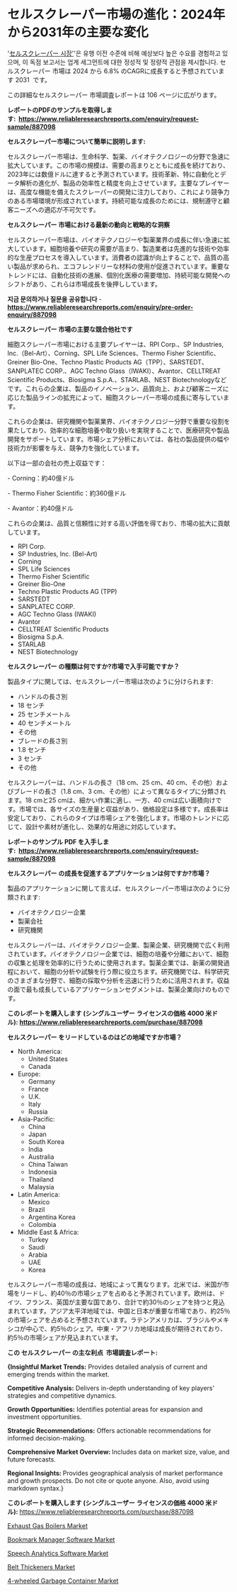 <p><h1>セルスクレーパー市場の進化：2024年から2031年の主要な変化</h1></p><p>'<a href="https://www.reliableresearchreports.com/cell-scrapers-r887098?utm_campaign=107&utm_medium=36&utm_source=Github&utm_content=ia&utm_term=24102024&utm_id=cell-scrapers">セルスクレーパー 시장'</a>'은 유행 이전 수준에 비해 예상보다 높은 수요를 경험하고 있으며, 이 독점 보고서는 업계 세그먼트에 대한 정성적 및 정량적 관점을 제시합니다. セルスクレーパー 市場は 2024 から 6.8% のCAGRに成長すると予想されています 2031&nbsp; です。</p>
<p>この詳細なセルスクレーパー 市場調査レポートは 106 ページに広がります。</p>
<p><strong>レポートのPDFのサンプルを取得します</strong><strong>:&nbsp;&nbsp;<a href="https://www.reliableresearchreports.com/enquiry/request-sample/887098?utm_campaign=107&utm_medium=36&utm_source=Github&utm_content=ia&utm_term=24102024&utm_id=cell-scrapers">https://www.reliableresearchreports.com/enquiry/request-sample/887098</a></strong></p>
<p><strong>セルスクレーパー市場について簡単に説明します:</strong></p>
<p><p>セルスクレーパー市場は、生命科学、製薬、バイオテクノロジーの分野で急速に拡大しています。この市場の規模は、需要の高まりとともに成長を続けており、2023年には数億ドルに達すると予測されています。技術革新、特に自動化とデータ解析の進化が、製品の効率性と精度を向上させています。主要なプレイヤーは、高度な機能を備えたスクレーパーの開発に注力しており、これにより競争力のある市場環境が形成されています。持続可能な成長のためには、規制遵守と顧客ニーズへの適応が不可欠です。</p></p>
<p><strong>セルスクレーパー 市場における最新の動向と戦略的な洞察</strong></p>
<p><p>セルスクレーパー市場は、バイオテクノロジーや製薬業界の成長に伴い急速に拡大しています。細胞培養や研究の需要が高まり、製造業者は先進的な技術や効率的な生産プロセスを導入しています。消費者の認識が向上することで、品質の高い製品が求められ、エコフレンドリーな材料の使用が促進されています。重要なトレンドには、自動化技術の進展、個別化医療の需要増加、持続可能な開発へのシフトがあり、これらは市場成長を後押ししています。</p></p>
<p><strong>지금 문의하거나 질문을 공유합니다</strong><strong>&nbsp;</strong>-<strong><a href="https://www.reliableresearchreports.com/enquiry/pre-order-enquiry/887098?utm_campaign=107&utm_medium=36&utm_source=Github&utm_content=ia&utm_term=24102024&utm_id=cell-scrapers">https://www.reliableresearchreports.com/enquiry/pre-order-enquiry/887098</a></strong></p>
<p><strong>セルスクレーパー 市場の主要な競合他社です</strong></p>
<p><p>細胞スクレーパー市場における主要プレイヤーは、RPI Corp.、SP Industries, Inc.（Bel-Art）、Corning、SPL Life Sciences、Thermo Fisher Scientific、Greiner Bio-One、Techno Plastic Products AG（TPP）、SARSTEDT、SANPLATEC CORP.、AGC Techno Glass（IWAKI）、Avantor、CELLTREAT Scientific Products、Biosigma S.p.A.、STARLAB、NEST Biotechnologyなどです。これらの企業は、製品のイノベーション、品質向上、および顧客ニーズに応じた製品ラインの拡充によって、細胞スクレーパー市場の成長に寄与しています。</p><p>これらの企業は、研究機関や製薬業界、バイオテクノロジー分野で重要な役割を果たしており、効率的な細胞培養や取り扱いを実現することで、医療研究や製品開発をサポートしています。市場シェア分析においては、各社の製品提供の幅や技術力が影響を与え、競争力を強化しています。</p><p>以下は一部の会社の売上収益です：</p><p>- Corning：約40億ドル</p><p>- Thermo Fisher Scientific：約360億ドル</p><p>- Avantor：約40億ドル</p><p>これらの企業は、品質と信頼性に対する高い評価を得ており、市場の拡大に貢献しています。</p></p>
<p><ul><li>RPI Corp.</li><li>SP Industries, Inc. (Bel-Art)</li><li>Corning</li><li>SPL Life Sciences</li><li>Thermo Fisher Scientific</li><li>Greiner Bio-One</li><li>Techno Plastic Products AG (TPP)</li><li>SARSTEDT</li><li>SANPLATEC CORP.</li><li>AGC Techno Glass (IWAKI)</li><li>Avantor</li><li>CELLTREAT Scientific Products</li><li>Biosigma S.p.A.</li><li>STARLAB</li><li>NEST Biotechnology</li></ul></p>
<p><strong>セルスクレーパー の種類は何ですか?市場で入手可能ですか？</strong></p>
<p>製品タイプに関しては、セルスクレーパー市場は次のように分けられます:</p>
<p><ul><li>ハンドルの長さ別</li><li>18 センチ</li><li>25 センチメートル</li><li>40 センチメートル</li><li>その他</li><li>ブレードの長さ別</li><li>1.8 センチ</li><li>3 センチ</li><li>その他</li></ul></p>
<p><p>セルスクレーパーは、ハンドルの長さ（18 cm、25 cm、40 cm、その他）およびブレードの長さ（1.8 cm、3 cm、その他）によって異なるタイプに分類されます。18 cmと25 cmは、細かい作業に適し、一方、40 cmは広い面積向けです。市場では、各サイズの生産量と収益があり、価格設定は多様です。成長率は安定しており、これらのタイプは市場シェアを強化します。市場のトレンドに応じて、設計や素材が進化し、効果的な用途に対応しています。</p></p>
<p><strong>レポートのサンプル PDF を入手します:&nbsp;</strong><strong>&nbsp;<a href="https://www.reliableresearchreports.com/enquiry/request-sample/887098?utm_campaign=107&utm_medium=36&utm_source=Github&utm_content=ia&utm_term=24102024&utm_id=cell-scrapers">https://www.reliableresearchreports.com/enquiry/request-sample/887098</a></strong></p>
<p><strong>セルスクレーパー の成長を促進するアプリケーションは何ですか?市場？</strong></p>
<p>製品のアプリケーションに関して言えば、セルスクレーパー市場は次のように分類されます:</p>
<p><ul><li>バイオテクノロジー企業</li><li>製薬会社</li><li>研究機関</li></ul></p>
<p><p>セルスクレーパーは、バイオテクノロジー企業、製薬企業、研究機関で広く利用されています。バイオテクノロジー企業では、細胞の培養や分離において、細胞の収集と処理を効率的に行うために使用されます。製薬企業では、新薬の開発過程において、細胞の分析や試験を行う際に役立ちます。研究機関では、科学研究のさまざまな分野で、細胞の採取や分析を迅速に行うために活用されます。収益の面で最も成長しているアプリケーションセグメントは、製薬企業向けのものです。</p></p>
<p><strong>このレポートを購入します (シングルユーザー ライセンスの価格 4000 米ドル):</strong><strong>&nbsp;<a href="https://www.reliableresearchreports.com/purchase/887098?utm_campaign=107&utm_medium=36&utm_source=Github&utm_content=ia&utm_term=24102024&utm_id=cell-scrapers">https://www.reliableresearchreports.com/purchase/887098</a></strong></p>
<p><strong>セルスクレーパー をリードしているのはどの地域ですか市場？</strong></p>
<p><ul>
    <li>
        North America:
        <ul>
            <li>United States</li>
            <li>Canada</li>
        </ul>
    </li>
    <li>
        Europe:
        <ul>
            <li>Germany</li>
            <li>France</li>
            <li>U.K.</li>
            <li>Italy</li>
            <li>Russia</li>
        </ul>
    </li>
    <li>
        Asia-Pacific:
        <ul>
            <li>China</li>
            <li>Japan</li>
            <li>South Korea</li>
            <li>India</li>
            <li>Australia</li>
            <li>China Taiwan</li>
            <li>Indonesia</li>
            <li>Thailand</li>
            <li>Malaysia</li>
        </ul>
    </li>
    <li>
        Latin America:
        <ul>
            <li>Mexico</li>
            <li>Brazil</li>
            <li>Argentina Korea</li>
            <li>Colombia</li>
        </ul>
    </li>
    <li>
        Middle East & Africa:
        <ul>
            <li>Turkey</li>
            <li>Saudi</li>
            <li>Arabia</li>
            <li>UAE</li>
            <li>Korea</li>
        </ul>
    </li>
    </ul></p>
<p><p>セルスクレーパー市場の成長は、地域によって異なります。北米では、米国が市場をリードし、約40％の市場シェアを占めると予測されています。欧州は、ドイツ、フランス、英国が主要な国であり、合計で約30％のシェアを持つと見込まれています。アジア太平洋地域では、中国と日本が重要な市場であり、約25％の市場シェアを占めると予想されています。ラテンアメリカは、ブラジルやメキシコが中心で、約5％のシェア。中東・アフリカ地域は成長が期待されており、約5％の市場シェアが見込まれています。</p></p>
<p><strong>この セルスクレーパー の主な利点&nbsp; 市場調査レポート:</strong></p>
<p><strong>{Insightful Market Trends:</strong> Provides detailed analysis of current and emerging trends within the market.</p>
<p><strong>Competitive Analysis:</strong> Delivers in-depth understanding of key players' strategies and competitive dynamics.</p>
<p><strong>Growth Opportunities:</strong> Identifies potential areas for expansion and investment opportunities.</p>
<p><strong>Strategic Recommendations:</strong> Offers actionable recommendations for informed decision-making.</p>
<p><strong>Comprehensive Market Overview: </strong>Includes data on market size, value, and future forecasts.</p>
<p><strong>Regional Insights: </strong>Provides geographical analysis of market performance and growth prospects. Do not cite or quote anyone. Also, avoid using markdown syntax.}</p>
<p><strong>このレポートを購入します (シングルユーザー ライセンスの価格 4000 米ドル):&nbsp;</strong><a href="https://www.reliableresearchreports.com/purchase/887098?utm_campaign=107&utm_medium=36&utm_source=Github&utm_content=ia&utm_term=24102024&utm_id=cell-scrapers">https://www.reliableresearchreports.com/purchase/887098</a></p>
<p><p><a href="https://issuu.com/reportprime-2/docs/exhaust-gas-boilers-market-size-203_527006da1b5425?utm_campaign=107&utm_medium=36&utm_source=Github&utm_content=ia&utm_term=24102024&utm_id=cell-scrapers">Exhaust Gas Boilers Market</a></p><p><a href="https://www.linkedin.com/pulse/bookmark-manager-software-market-outlook-forecast-from-2024-w3ivf?utm_campaign=107&utm_medium=36&utm_source=Github&utm_content=ia&utm_term=24102024&utm_id=cell-scrapers">Bookmark Manager Software Market</a></p><p><a href="https://www.linkedin.com/pulse/unlocking-growth-potential-strategic-analysis-speech-analytics-kkh1f?utm_campaign=107&utm_medium=36&utm_source=Github&utm_content=ia&utm_term=24102024&utm_id=cell-scrapers">Speech Analytics Software Market</a></p><p><a href="https://issuu.com/reportprime-2/docs/belt-thickeners-market-size-2030.pp_b7fbd589c4bce7?utm_campaign=107&utm_medium=36&utm_source=Github&utm_content=ia&utm_term=24102024&utm_id=cell-scrapers">Belt Thickeners Market</a></p><p><a href="https://github.com/LacThu1/Market-Research-Report-List-1/blob/main/4-wheeled-garbage-container-market.md?utm_campaign=107&utm_medium=36&utm_source=Github&utm_content=ia&utm_term=24102024&utm_id=cell-scrapers">4-wheeled Garbage Container Market</a></p></p>
<p>&nbsp;</p>